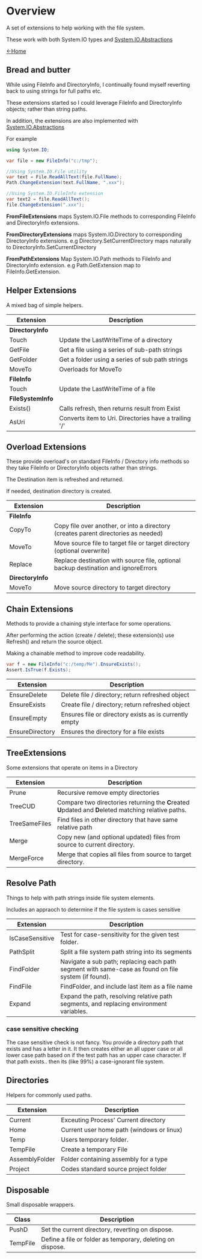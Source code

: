 # Overview
A set of extensions to help working with the file system.

These work with both System.IO types and 
[System.IO.Abstractions](https://github.com/TestableIO/System.IO.Abstractions)

[<-Home](../Home.md)

## Bread and butter
While using FileInfo and DirectoryInfo, I continually found myself 
reverting back to using strings for full paths etc.

These extensions started so I could leverage FileInfo and DirectoryInfo objects;
rather than string paths.

In addition, the extensions are also implemented with
[System.IO.Abstractions](https://github.com/TestableIO/System.IO.Abstractions)

For example
```cs
using System.IO;

var file = new FileInfo("c:/tmp");

//Using System.IO.File utility
var text = File.ReadAllText(file.FullName);
Path.ChangeExtension(text.FullName, ".xxx");

//Using System.IO.FileInfo extension
var text2 = file.ReadAllText();
file.ChangeExtension(".xxx");
```
**FromFileExtensions** 
maps System.IO.File methods to corresponding 
FileInfo and DirectoryInfo extensions.

**FromDirectoryExtensions**
maps System.IO.Directory to corresponding DirectoryInfo extensions.
e.g Directory.SetCurrentDirectory maps naturally to DirectoryInfo.SetCurrentDirectory

**FromPathExtensions**
Map System.IO.Path methods to FileInfo and DirectoryInfo extension. e.g
Path.GetExtension map to FileInfo.GetExtension.

## Helper Extensions
A mixed bag of simple helpers. 

| Extension | Description |
| --------- | ----------- |
| **DirectoryInfo**|
|Touch    | Update the LastWriteTime of a directory         |
|GetFile  | Get a file using a series of sub-path strings   |
|GetFolder| Get a folder using a series of sub path strings |
|MoveTo   | Overloads for MoveTo                            |
| **FileInfo**|
|Touch | Update the LastWriteTime of a file |
| **FileSystemInfo**|
|Exists() | Calls refresh, then returns result from Exist |
|AsUri    | Converts item to Uri. Directories have a trailing '/'  |

## Overload Extensions
These provide overload's on standard FileInfo / Directory info
methods so they take FileInfo or DirectoryInfo objects rather than 
strings.

The Destination item is refreshed and returned.

If needed, destination directory is created.

| Extension | Description |
| --------- | ----------- |
| **FileInfo** |
| CopyTo | Copy file over another, or into a directory (creates parent directories as needed) |
| MoveTo | Move source file to target file or target directory  (optional overwrite) |
| Replace | Replace destination with source file, optional backup destination and ignoreErrors|
| **DirectoryInfo**|
| MoveTo | Move source directory to target directory |

## Chain Extensions
Methods to provide a chaining style interface for some operations.

After performing the action (create / delete);
these extension(s) use Refresh() and return the source object.

Making a chainable method to improve code readability.
```c#
var f = new FileInfo("c:/temp/Me").EnsureExists();
Assert.IsTrue(f.Exists);
``` 

| Extension | Description |
| --------- | ----------- |
|EnsureDelete| Delete file / directory; return refreshed object       |
|EnsureExists| Create file / directory; return refreshed object       |
|EnsureEmpty | Ensures file or directory exists as is currently empty |
|EnsureDirectory| Ensures the directory for a file exists |

## TreeExtensions
Some extensions that operate on items in a Directory

| Extension | Description |
| --- | --- |
|Prune| Recursive remove empty directories |
| TreeCUD | Compare two directories returning the **C**reated **U**pdated and **D**eleted matching relative paths.|
| TreeSameFiles | Find files in other directory that have same relative path|
| Merge| Copy new (and optional updated) files from source to current directory. |
| MergeForce | Merge that copies all files from source to target directory. |

## Resolve Path
Things to help with path strings inside file system elements.

Includes an appraoch to determine if the file system is cases sensitive

| Extension      | Description |
| -------------- | ----------- |
| IsCaseSensitive| Test for case-sensitivity for the given test folder.|
| PathSplit      | Split a file system path string into its segments |
| FindFolder     | Navigate a sub path; replacing each path segment with same-case as found on file system (if found). |
| FindFile       | FindFolder, and include last item as a file name |
| Expand         | Expand the path, resolving relative path segments, and replacing environment variables. |

### case sensitive checking
The case sensitive check is not fancy. 
You provide a directory path that exists and has a letter in it.
It then creates either an all upper case or all lower case path based on 
if the test path has an upper case character.
If that path exists.. then its (like 99%) a case-ignorant file system.

## Directories
Helpers for commonly used paths.

| Extension | Description |
| --------- | ----------- |
| Current       | Exceuting Process' Current directory |
| Home          | Current user home path (windows or linux)  |
| Temp          | Users temporary folder.|
| TempFile      | Create a temporary File  |
| AssemblyFolder| Folder containing assembly for a type |
| Project       | Codes standard source project folder |

## Disposable
Small disposable wrappers.

|Class | Description |
|----|----|
|PushD | Set the current directory, reverting on dispose. |
|TempFile | Define a file or folder as temporary, deleting on dispose.|